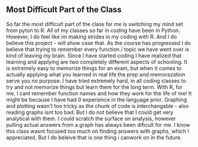 ## Most Difficult Part of the Class

So far the most difficult part of the class for me is switching my mind set from pyton to R. All of my classes so far in coding have been in Python. However, I do feel like im making strides in my coding with R. And I do believe this project - will show case that. As the course has progressed I do believe that trying to remember every function / topic we have went over is kind of leaving my brain. Since I have started coding I have realized that learning and applying are two completely different aspects of schooling. It is extremely easy to memorize things for an exam, but when it comes to actually applying what you learned in real life the prep and memorazation serve you no purpose. I have tried extremely hard, in all coding classes to try and not memorize things but learn them for the long term. With R, for me, I cant remember function names and how they work for the life of me! It might be because I have had 0 experience in the language prior. Graphing and plotting wasn't too tricky as the chunk of code is interchangable - also reading graphs isnt too bad. But I do not believe that I could get very analytical with them. I could scratch the surface on analysis, however pulling actual answers from a graph has always been dificult for me. I know this class wasnt focused too much on finding answers with graphs, which I appreciated. But I do beleive that is one thing i canwork on in the future.
